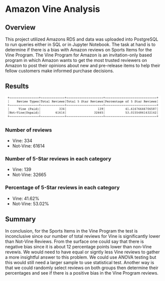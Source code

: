 # Amazon Vine Analysis

## Overview 
This project utilized Amazons RDS and data was uploaded into PostgreSQL to run queries either in SQL or in Jupyter Notebook. The task at hand is to determine if there is a bias with Amazon reviews on Sports Items for the Vine Program. The Vine Program for Amazon is an invitation-only based program in which Amazon wants to get the most trusted reviewers on Amazon to post their opinions about new and pre-release items to help their fellow customers make informed purchase decisions. 

## Results
![Image1](https://github.com/fouadZiaa/Amazon-Vine-Analysis/blob/3e8a9772078ca541ec01173dcecf9d58cc020f02/Images/image%201.png)

### Number of reviews
- Vine: 334  
- Not-Vine: 61614

### Number of 5-Star reviews in each category
- Vine: 139
- Not-Vine: 32665

### Percentage of 5-Star reviews in each category
- Vine: 41.62%
- Not-Vine: 53.02%

## Summary 
In conclusion, for the Sports Items in the Vine Program the test is inconclusive since our number of total reviews for Vine is significantly lower than Not-Vine Reviews.  From the surface one could say that there is negative bias since it is about 12 percentage points lower than non-Vine revewis. We would need to have equal or signtly less Vine reviews to gather a more insightful answer to this problem. We could use ANOVA testing but this would still need a larger sample to use statistical test. Another way is that we could randomly select reviews on both groups then determine their percentages and see if there is a positive bias in the Vine Program reviews.
